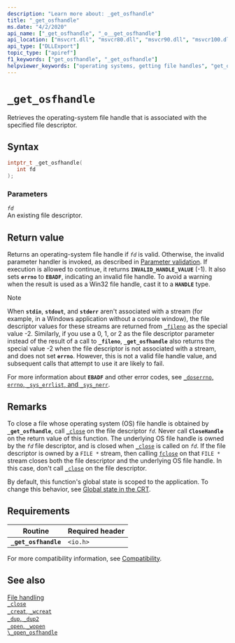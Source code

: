 ```yaml
---
description: "Learn more about: _get_osfhandle"
title: "_get_osfhandle"
ms.date: "4/2/2020"
api_name: ["_get_osfhandle", "_o__get_osfhandle"]
api_location: ["msvcrt.dll", "msvcr80.dll", "msvcr90.dll", "msvcr100.dll", "msvcr100_clr0400.dll", "msvcr110.dll", "msvcr110_clr0400.dll", "msvcr120.dll", "msvcr120_clr0400.dll", "ucrtbase.dll", "api-ms-win-crt-stdio-l1-1-0.dll", "api-ms-win-crt-private-l1-1-0.dll"]
api_type: ["DLLExport"]
topic_type: ["apiref"]
f1_keywords: ["get_osfhandle", "_get_osfhandle"]
helpviewer_keywords: ["operating systems, getting file handles", "get_osfhandle function", "_get_osfhandle function", "file handles [C++], operating system"]
---
```

# `_get_osfhandle`

Retrieves the operating-system file handle that is associated with the specified file descriptor.

## Syntax

```C
intptr_t _get_osfhandle(
   int fd
);
```

### Parameters

*`fd`*\
An existing file descriptor.

## Return value

Returns an operating-system file handle if *`fd`* is valid. Otherwise, the invalid parameter handler is invoked, as described in [Parameter validation](../parameter-validation.md). If execution is allowed to continue, it returns **`INVALID_HANDLE_VALUE`** (-1). It also sets **`errno`** to **`EBADF`**, indicating an invalid file handle. To avoid a warning when the result is used as a Win32 file handle, cast it to a **`HANDLE`** type.

> [!NOTE]
> When **`stdin`**, **`stdout`**, and **`stderr`** aren't associated with a stream (for example, in a Windows application without a console window), the file descriptor values for these streams are returned from [`_fileno`](fileno.md) as the special value -2. Similarly, if you use a 0, 1, or 2 as the file descriptor parameter instead of the result of a call to **`_fileno`**, **`_get_osfhandle`** also returns the special value -2 when the file descriptor is not associated with a stream, and does not set **`errno`**. However, this is not a valid file handle value, and subsequent calls that attempt to use it are likely to fail.

For more information about **`EBADF`** and other error codes, see [`_doserrno`, `errno`, `_sys_errlist`, and `_sys_nerr`](../errno-doserrno-sys-errlist-and-sys-nerr.md).

## Remarks

To close a file whose operating system (OS) file handle is obtained by **`_get_osfhandle`**, call [`_close`](close.md) on the file descriptor *`fd`*. Never call **`CloseHandle`** on the return value of this function. The underlying OS file handle is owned by the *`fd`* file descriptor, and is closed when [`_close`](close.md) is called on *`fd`*. If the file descriptor is owned by a `FILE *` stream, then calling [`fclose`](fclose-fcloseall.md) on that `FILE *` stream closes both the file descriptor and the underlying OS file handle. In this case, don't call [`_close`](close.md) on the file descriptor.

By default, this function's global state is scoped to the application. To change this behavior, see [Global state in the CRT](../global-state.md).

## Requirements

|Routine|Required header|
|-------------|---------------------|
|**`_get_osfhandle`**|`<io.h>`|

For more compatibility information, see [Compatibility](../compatibility.md).

## See also

[File handling](../file-handling.md)\
[`_close`](close.md)\
[`_creat`, `_wcreat`](creat-wcreat.md)\
[`_dup`, `_dup2`](dup-dup2.md)\
[`_open`, `_wopen`](open-wopen.md)\
[`\_open_osfhandle`](open-osfhandle.md)
